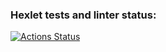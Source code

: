 ### Hexlet tests and linter status:
[![Actions Status](https://github.com/bea00811/js-react-developer-project-12/workflows/hexlet-check/badge.svg)](https://github.com/bea00811/js-react-developer-project-12/actions) 